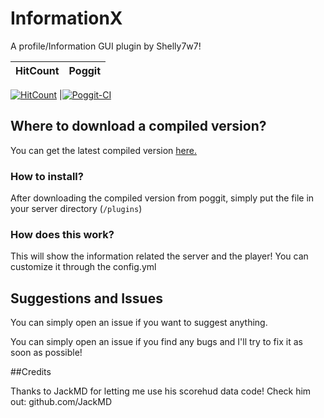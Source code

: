 # InformationX
A profile/Information GUI plugin by Shelly7w7!

| HitCount | Poggit |
|:--:|:--:|
[![HitCount](http://hits.dwyl.io/Shelly7w7/InformationX.svg)](http://hits.dwyl.io/Shelly7w7/InformationX)
|[![Poggit-CI](https://poggit.pmmp.io/ci.shield/Shelly7w7/InformationX/InformationX)](https://poggit.pmmp.io/ci/Shelly7w7/InformationX/InformationX)

## Where to download a compiled version?

You can get the latest compiled version [here.](https://poggit.pmmp.io/ci/Shelly7w7/InformationX)

### How to install?

After downloading the compiled version from poggit, simply put the file in your server directory (``/plugins``)

### How does this work?

This will show the information related the server and the player!
You can customize it through the config.yml

## Suggestions and Issues

You can simply open an issue if you want to suggest anything.

You can simply open an issue if you find any bugs and I'll try to fix it as soon as possible!

##Credits

Thanks to JackMD for letting me use his scorehud data code! Check him out: github.com/JackMD
